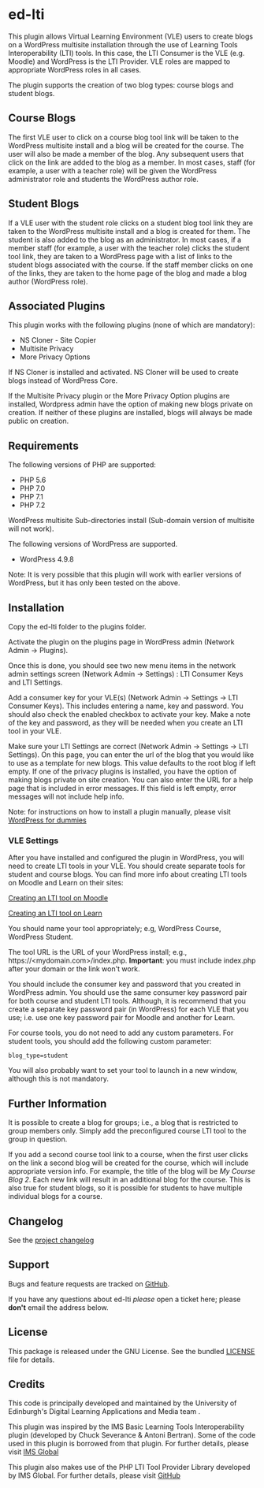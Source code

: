 # ed-lti

This plugin allows Virtual Learning Environment (VLE) users to create blogs on a WordPress multisite installation through the use of Learning Tools Interoperability (LTI) tools. In this case, the LTI Consumer is the VLE (e.g. Moodle) and WordPress is the LTI Provider. VLE roles are mapped to appropriate WordPress roles in all cases.

The plugin supports the creation of two blog types: course blogs and student blogs.

## Course Blogs

The first VLE user to click on a course blog tool link will be taken to the WordPress multisite install and a blog will be created for the course. The user will also be made a member of the blog. Any subsequent users that click on the link are added to the blog as a member. In most cases, staff (for example, a user with a teacher role) will be given the WordPress administrator role and students the WordPress author role. 

## Student Blogs

If a VLE user with the student role clicks on a student blog tool link they are taken to the WordPress multisite install and a blog is created for them. The student is also added to the blog as an administrator.  In most cases, if a member staff (for example, a user with the teacher role) clicks the student tool link, they are taken to a WordPress page with a list of links to the student blogs associated with the course. If the staff member clicks on one of the links, they are taken to the home page of the blog and made a blog author (WordPress role).

## Associated Plugins  
  
This plugin works with the following plugins (none of which are mandatory):

- NS Cloner - Site Copier
- Multisite Privacy
- More Privacy Options

If NS Cloner is installed and activated. NS Cloner will be used to create blogs instead of WordPress Core. 

If the Multisite Privacy plugin or the More Privacy Option plugins are installed, Wordpress admin have the option of making new blogs private on creation. If neither of these plugins are installed, blogs will always be made public on creation.  

## Requirements

The following versions of PHP are supported:

- PHP 5.6
- PHP 7.0
- PHP 7.1
- PHP 7.2

WordPress multisite Sub-directories install (Sub-domain version of multisite will not work).

The following versions of WordPress are supported.

- WordPress 4.9.8
 
Note: It is very possible that this plugin will work with earlier versions of WordPress, but it has only been tested on the above.

## Installation 

Copy the ed-lti folder to the plugins folder.

Activate the plugin on the plugins page in WordPress admin (Network Admin -> Plugins). 

Once this is done, you should see two new menu items in the network admin settings screen (Network Admin -> Settings) : LTI Consumer Keys and LTI Settings.

Add a consumer key for your VLE(s) (Network Admin -> Settings -> LTI Consumer Keys). This includes entering a name, key and password. You should also check the enabled checkbox to activate your key. Make a note of the key and password, as they will be needed when you create an LTI tool in your VLE.

Make sure your LTI Settings are correct  (Network Admin -> Settings -> LTI Settings). On this page, you can enter the url of the blog that you would like to use as a template for new blogs. This value defaults to the root blog if left empty. If one of the privacy plugins is installed, you have the option of making blogs private on site creation. You can also enter the URL for a help page that is included in error messages. If this field is left empty, error messages will not include help info.

Note: for instructions on how to install a plugin manually, please visit [WordPress for dummies](https://www.dummies.com/web-design-development/wordpress/templates-themes-plugins/how-to-install-wordpress-plugins-manually/)

### VLE Settings

After you have installed and configured the plugin in WordPress, you will need to create LTI tools in your VLE. You should create separate tools for student and course blogs. You can find more info about creating LTI tools on Moodle and Learn on their sites:

[Creating an LTI tool on Moodle](https://docs.moodle.org/35/en/External_tool)

[Creating an LTI tool on Learn](https://help.blackboard.com/Learn/Administrator/SaaS/Integrations/Learning_Tools_Interoperability#add-a-new-lti-tool-provider_OTP-3)
 
You should name your tool appropriately; e.g, WordPress Course, WordPress Student.

The tool URL is the URL of your WordPress install; e.g., https://<mydomain.com>/index.php. **Important**: you must include index.php after your domain or the link won't work.

You should include the consumer key and password that you created in WordPress admin. You should use the same consumer key password pair for both course and student LTI tools. Although, it is recommend that you create a separate key password pair (in WordPress) for each VLE that you use; i.e. use one key password pair for Moodle and another for Learn. 

For course tools, you do not need to add any custom parameters. For student tools, you should add the following custom parameter:

    blog_type=student

You will also probably want to set your tool to launch in a new window, although this is not mandatory.

## Further Information

It is possible to create a blog for groups; i.e., a blog that is restricted to group members only. Simply add the preconfigured course LTI tool to the group in question. 
 
If you add a second course tool link to a course, when the first user clicks on the link a second blog will be created for the course, which will include appropriate version info. For example, the title of the blog will be *My Course Blog 2*. Each new link will result in an additional blog for the course. This is also true for student blogs, so it is possible for students to have multiple individual blogs for a course.

## Changelog

See the [project changelog](https://github.com/uoe-dlam/ed-lti/blob/master/CHANGELOG.md)

## Support

Bugs and feature requests are tracked on  [GitHub](https://github.com/uoe-dlam/ed-lti/issues).

If you have any questions about ed-lti  _please_  open a ticket here; please  **don't**  email the address below.

## License

This package is released under the GNU License. See the bundled  [LICENSE](https://github.com/uoe-dlam/ed-lti/blob/master/LICENSE)  file for details.

## Credits

This code is principally developed and maintained by the University of Edinburgh's Digital Learning Applications and Media team .

This plugin was inspired by the IMS Basic Learning Tools Interoperability plugin (developed by Chuck Severance & Antoni Bertran). Some of the code used in this plugin is borrowed from that plugin. For further details, please visit [IMS Global](https://www.imsglobal.org/compliance/lti-plugin-wordpress-v33x)

This plugin also makes use of the PHP LTI Tool Provider Library developed by IMS Global. For further details, please visit  [GitHub](https://github.com/IMSGlobal/LTI-Tool-Provider-Library-PHP)



















